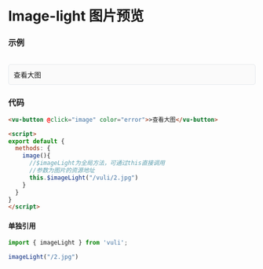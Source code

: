 # Image-light 图片预览

### 示例

<br>
<div style="border:1px solid #e4e7ed;border-radius:5px;padding:10px;background-color:#FAFAFA;">
    <vu-button @click="image" color="error">查看大图</vu-button>
</div>

<script>
import imageLight from '../.vuepress/components/image-light/index.js'
export default {
  methods: {
    image(){
      imageLight("/vuli//2.jpg")
    }
  }
}
</script>


### 代码
```html
<vu-button @click="image" color="error">>查看大图</vu-button>

<script>
export default {
  methods: {
    image(){
      //$imageLight为全局方法，可通过this直接调用
      //参数为图片的资源地址
      this.$imageLight("/vuli/2.jpg")
    }
  }
}
</script>
```


#### 单独引用
```js
import { imageLight } from 'vuli';

imageLight("/2.jpg")
```